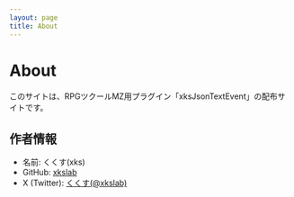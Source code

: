 ```yaml
---
layout: page
title: About
---
```


# About

このサイトは、RPGツクールMZ用プラグイン「xksJsonTextEvent」の配布サイトです。

## 作者情報
- 名前: くくす(xks)
- GitHub: [xkslab](https://github.com/xkslab)
- X (Twitter): [くくす(@xkslab)](https://x.com/xkslab)
